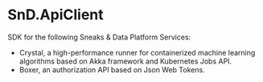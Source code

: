 # SnD.ApiClient

SDK for the following Sneaks & Data Platform Services:

- Crystal, a high-performance runner for containerized machine learning algorithms based on Akka framework and Kubernetes Jobs API. 
- Boxer, an authorization API based on Json Web Tokens.

